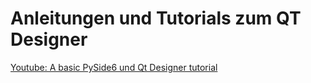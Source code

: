 # Anleitungen und Tutorials zum QT Designer

[Youtube: A basic PySide6 und Qt Designer tutorial](https://www.youtube.com/watch%3Fv%3DuzqDnB44qf4&ved=2ahUKEwj3lIi8hLaHAxWK3QIHHcuqG2c4ChDPjQV6BAgSEDs&usg=AOvVaw2wP8TOdoSI0X4ymbAYuHT9)